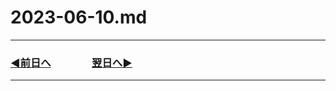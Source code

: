 # 2023-06-10.md
---
### [◀️前日へ](https://github.com/yuasys/chatty-journal/blob/main/2023/06/2023-06-09.md)&emsp;&emsp;&emsp;&emsp;[翌日へ▶️](https://github.com/yuasys/chatty-journal/blob/main/2023/06/2023-06-11.md)
---

